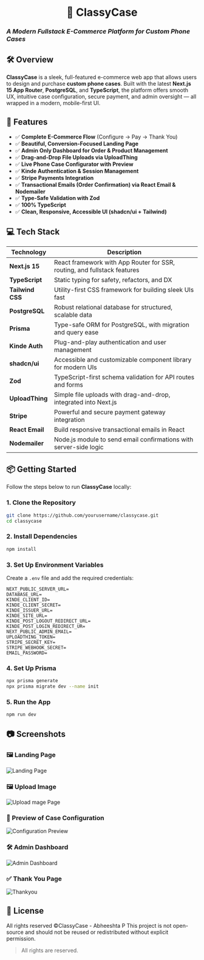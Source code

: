 <h1 align="center"> 📱 ClassyCase </h1>

### *A Modern Fullstack E-Commerce Platform for Custom Phone Cases*


## 🛠 Overview

**ClassyCase** is a sleek, full-featured e-commerce web app that allows users to design and purchase **custom phone cases**. Built with the latest **Next.js 15 App Router**, **PostgreSQL**, and **TypeScript**, the platform offers smooth UX, intuitive case configuration, secure payment, and admin oversight — all wrapped in a modern, mobile-first UI.



## 🚀 Features

* ✅ **Complete E-Commerce Flow** (Configure → Pay → Thank You)
* ✅ **Beautiful, Conversion-Focused Landing Page**
* ✅ **Admin Only Dashboard for Order & Product Management**
* ✅ **Drag-and-Drop File Uploads via UploadThing**
* ✅ **Live Phone Case Configurator with Preview**
* ✅ **Kinde Authentication & Session Management**
* ✅ **Stripe Payments Integration**
* ✅ **Transactional Emails (Order Confirmation) via React Email & Nodemailer**
* ✅ **Type-Safe Validation with Zod**
* ✅ **100% TypeScript**
* ✅ **Clean, Responsive, Accessible UI (shadcn/ui + Tailwind)**



## 💻 Tech Stack

| Technology       | Description                                                              |
| ---------------- | ------------------------------------------------------------------------ |
| **Next.js 15**   | React framework with App Router for SSR, routing, and fullstack features |
| **TypeScript**   | Static typing for safety, refactors, and DX                              |
| **Tailwind CSS** | Utility-first CSS framework for building sleek UIs fast                  |
| **PostgreSQL**   | Robust relational database for structured, scalable data                 |
| **Prisma**       | Type-safe ORM for PostgreSQL, with migration and query ease              |
| **Kinde Auth**   | Plug-and-play authentication and user management                         |
| **shadcn/ui**    | Accessible and customizable component library for modern UIs             |
| **Zod**          | TypeScript-first schema validation for API routes and forms              |
| **UploadThing**  | Simple file uploads with drag-and-drop, integrated into Next.js          |
| **Stripe**       | Powerful and secure payment gateway integration                          |
| **React Email**  | Build responsive transactional emails in React                           |
| **Nodemailer**   | Node.js module to send email confirmations with server-side logic        |



## 📦 Getting Started

Follow the steps below to run **ClassyCase** locally:

### 1. Clone the Repository

```bash
git clone https://github.com/yourusername/classycase.git
cd classycase
```

### 2. Install Dependencies

```bash
npm install
```

### 3. Set Up Environment Variables

Create a `.env` file and add the required credentials:

```env
NEXT_PUBLIC_SERVER_URL=
DATABASE_URL=
KINDE_CLIENT_ID=
KINDE_CLIENT_SECRET=
KINDE_ISSUER_URL=
KINDE_SITE_URL=
KINDE_POST_LOGOUT_REDIRECT_URL=
KINDE_POST_LOGIN_REDIRECT_UR=
NEXT_PUBLIC_ADMIN_EMAIL=
UPLOADTHING_TOKEN=
STRIPE_SECRET_KEY=
STRIPE_WEBHOOK_SECRET=
EMAIL_PASSWORD=
```

### 4. Set Up Prisma

```bash
npx prisma generate
npx prisma migrate dev --name init
```

### 5. Run the App

```bash
npm run dev
```



## 📷 Screenshots

### 🖼️ Landing Page  
![Landing Page](https://github.com/user-attachments/assets/9544ad92-1082-4a64-b213-d9edad6378b4)

### 🖼️ Upload Image 
![Upload mage Page](https://github.com/user-attachments/assets/6225ed0c-f3ec-4ec1-8839-94154fa666d2)

### 🎨 Preview of Case Configuration
![Configuration Preview](https://github.com/user-attachments/assets/8bb914e0-6d4e-435f-bb39-9fcdd1458bcf)

### 🛠️ Admin Dashboard  
![Admin Dashboard](https://github.com/user-attachments/assets/77e8a6cb-0454-4c11-9097-973055a9a72a)

### ✅ Thank You Page  
![Thankyou](https://github.com/user-attachments/assets/00118fc1-2cde-49b8-90d5-a823fe47a045)



## 📜 License

All rights reserved ©ClassyCase - Abheeshta P
This project is not open-source and should not be reused or redistributed without explicit permission.

> All rights are reserved.
